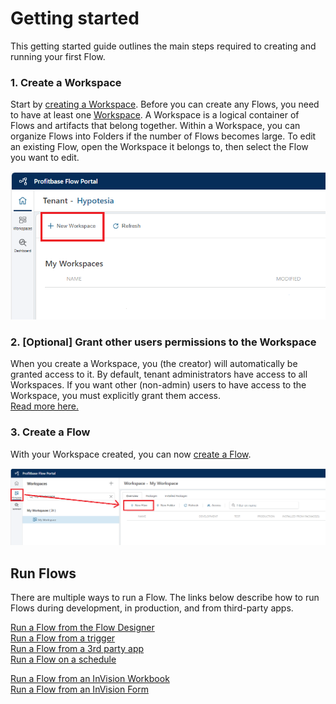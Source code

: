 # Getting started

This getting started guide outlines the main steps required to creating and running your first Flow.

### 1. Create a Workspace
Start by [creating a Workspace](./workspaces/create-workspace.md).
Before you can create any Flows, you need to have at least one [Workspace](./workspaces.md). A Workspace is a logical container of Flows and artifacts that belong together. Within a Workspace, you can organize Flows into Folders if the number of Flows becomes large. To edit an existing Flow, open the Workspace it belongs to, then select the Flow you want to edit.

![img](/images/flow/create-workspace.png)

### 2. [Optional] Grant other users permissions to the Workspace
When you create a Workspace, you (the creator) will automatically be granted access to it. By default, tenant administrators have access to all Workspaces. If you want other (non-admin) users to have access to the Workspace, you must explicitly grant them access.  
[Read more here.](./workspaces/workspace-access-control.md)  

### 3. Create a Flow

With your Workspace created, you can now [create a Flow](./flows/create-flow.md). 

![img](/images/flow/create-flow-from-portal.png)


## Run Flows
There are multiple ways to run a Flow. The links below describe how to run Flows during development, in production, and from third-party apps.

[Run a Flow from the Flow Designer](./flows/running-flows/from-designer.md)  
[Run a Flow from a trigger](./flows/running-flows/from-events-in-external-systems.md)  
[Run a Flow from a 3rd party app](./flows/running-flows/from-third-party-app.md)  
[Run a Flow on a schedule](./flows/running-flows/run-scheduled.md)  

[Run a Flow from an InVision Workbook](../invision/docs/flows/how-to/run-flow-from-workbook.md)  
[Run a Flow from an InVision Form](../invision/docs/flows/how-to/run-flow-from-form-schema.md)